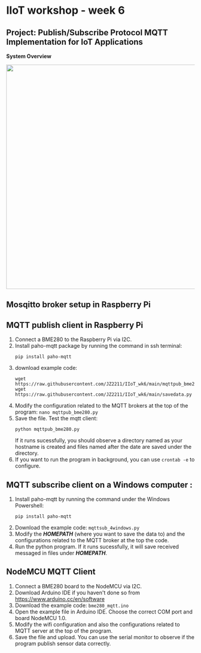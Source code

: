 # IIoT workshop - week 6
## Project: Publish/Subscribe Protocol MQTT Implementation for IoT Applications
**System Overview**

<img src="https://github.com/JZ2211/IIoT_wk6/assets/100505718/c60ae3bb-a8b9-4eb0-84a6-13098ee19640" width="600">

## Mosqitto broker setup in Raspberry Pi

## MQTT publish client in Raspberry Pi
1. Connect a BME280 to the Raspberry Pi via I2C.
2. Install paho-mqtt package by running the command in ssh terminal:
   ```
   pip install paho-mqtt
   ```
3. download example code:
   ```
   wget https://raw.githubusercontent.com/JZ2211/IIoT_wk6/main/mqttpub_bme280.py
   wget https://raw.githubusercontent.com/JZ2211/IIoT_wk6/main/savedata.py
   ```
4. Modify the configuration related to the MQTT brokers at the top of the program: ```nano mqttpub_bme280.py```
5. Save the file. Test the mqtt client:
   ```
   python mqttpub_bme280.py
   ```
   If it runs sucessfully, you should observe a directory named as your hostname is created and files named after the date are saved under the directory.
6. If you want to run the program in background, you can use ```crontab -e``` to configure.

## MQTT subscribe client on a Windows computer :
1. Install paho-mqtt by running the command under the Windows Powershell:
   ```
   pip install paho-mqtt
   ```
3. Download the example code: ```mqttsub_4windows.py```
4. Modify the ***HOMEPATH*** (where you want to save the data to) and the configurations related to the MQTT broker at the top the code.
5. Run the python program. If it runs sucessfully, it will save received messaged in files under ***HOMEPATH***.

## NodeMCU MQTT Client
1. Connect a BME280 board to the NodeMCU via I2C.  
2. Download Arduino IDE if you haven't done so from https://www.arduino.cc/en/software
3. Download the example code: ```bme280_mqtt.ino```
4. Open the example file in Arduino IDE. Choose the correct COM port and board NodeMCU 1.0.
5. Modify the wifi configuration and also the configurations related to MQTT server at the top of the program.
6. Save the file and upload. You can use the serial monitor to observe if the program publish sensor data correctly. 
